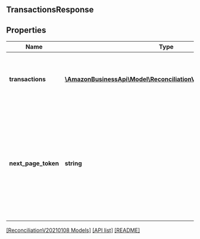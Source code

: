 ## TransactionsResponse

## Properties

Name | Type | Description | Notes
------------ | ------------- | ------------- | -------------
**transactions** | [**\AmazonBusinessApi\Model\ReconciliationV20210108\Transaction[]**](Transaction.md) | A list of transactions with feed dates that fall within the specified date range. |
**next_page_token** | **string** | A page token that is returned when the results of the call exceed the page size. To get another page of results, call the operation again, passing in this value with the nextPageToken parameter. |

[[ReconciliationV20210108 Models]](../) [[API list]](../../Api) [[README]](../../../README.md)
